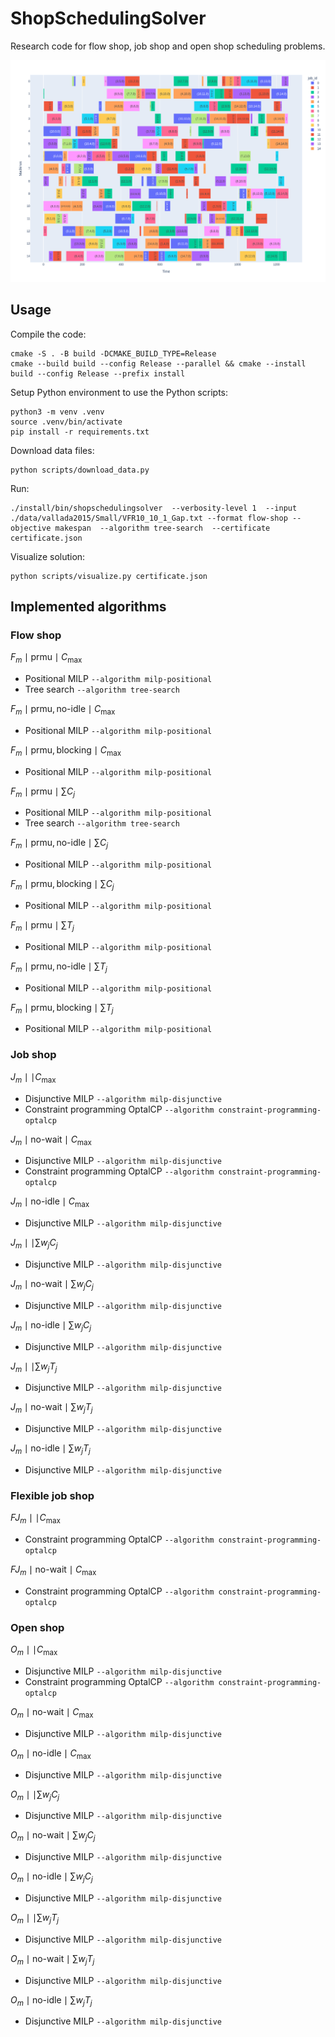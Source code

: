 # ShopSchedulingSolver

Research code for flow shop, job shop and open shop scheduling problems.

![scheduleexample](img/schedule.png?raw=true "Schedule example")

## Usage

Compile the code:
```shell
cmake -S . -B build -DCMAKE_BUILD_TYPE=Release
cmake --build build --config Release --parallel && cmake --install build --config Release --prefix install
```

Setup Python environment to use the Python scripts:
```shell
python3 -m venv .venv
source .venv/bin/activate
pip install -r requirements.txt
```

Download data files:
```shell
python scripts/download_data.py
```

Run:
```
./install/bin/shopschedulingsolver  --verbosity-level 1  --input ./data/vallada2015/Small/VFR10_10_1_Gap.txt --format flow-shop --objective makespan  --algorithm tree-search  --certificate certificate.json
```

Visualize solution:
```
python scripts/visualize.py certificate.json
```

## Implemented algorithms

### Flow shop

$F_m \mid \text{prmu} \mid C_{\max}$
* Positional MILP `--algorithm milp-positional`
* Tree search `--algorithm tree-search`

$F_m \mid \text{prmu}, \text{no-idle} \mid C_{\max}$
* Positional MILP `--algorithm milp-positional`

$F_m \mid \text{prmu}, \text{blocking} \mid C_{\max}$
* Positional MILP `--algorithm milp-positional`

$F_m \mid \text{prmu} \mid \sum C_j$
* Positional MILP `--algorithm milp-positional`
* Tree search `--algorithm tree-search`

$F_m \mid \text{prmu}, \text{no-idle} \mid \sum C_j$
* Positional MILP `--algorithm milp-positional`

$F_m \mid \text{prmu}, \text{blocking} \mid \sum C_j$
* Positional MILP `--algorithm milp-positional`

$F_m \mid \text{prmu} \mid \sum T_j$
* Positional MILP `--algorithm milp-positional`

$F_m \mid \text{prmu}, \text{no-idle} \mid \sum T_j$
* Positional MILP `--algorithm milp-positional`

$F_m \mid \text{prmu}, \text{blocking} \mid \sum T_j$
* Positional MILP `--algorithm milp-positional`

### Job shop

$J_m \mid \mid C_{\max}$
* Disjunctive MILP `--algorithm milp-disjunctive`
* Constraint programming OptalCP `--algorithm constraint-programming-optalcp`

$J_m \mid \text{no-wait} \mid C_{\max}$
* Disjunctive MILP `--algorithm milp-disjunctive`
* Constraint programming OptalCP `--algorithm constraint-programming-optalcp`

$J_m \mid \text{no-idle} \mid C_{\max}$
* Disjunctive MILP `--algorithm milp-disjunctive`

$J_m \mid \mid \sum w_j C_j$
* Disjunctive MILP `--algorithm milp-disjunctive`

$J_m \mid \text{no-wait} \mid \sum w_j C_j$
* Disjunctive MILP `--algorithm milp-disjunctive`

$J_m \mid \text{no-idle} \mid \sum w_j C_j$
* Disjunctive MILP `--algorithm milp-disjunctive`

$J_m \mid \mid \sum w_j T_j$
* Disjunctive MILP `--algorithm milp-disjunctive`

$J_m \mid \text{no-wait} \mid \sum w_j T_j$
* Disjunctive MILP `--algorithm milp-disjunctive`

$J_m \mid \text{no-idle} \mid \sum w_j T_j$
* Disjunctive MILP `--algorithm milp-disjunctive`

### Flexible job shop

$FJ_m \mid \mid C_{\max}$
* Constraint programming OptalCP `--algorithm constraint-programming-optalcp`

$FJ_m \mid \text{no-wait} \mid C_{\max}$
* Constraint programming OptalCP `--algorithm constraint-programming-optalcp`

### Open shop

$O_m \mid \mid C_{\max}$
* Disjunctive MILP `--algorithm milp-disjunctive`
* Constraint programming OptalCP `--algorithm constraint-programming-optalcp`

$O_m \mid \text{no-wait} \mid C_{\max}$
* Disjunctive MILP `--algorithm milp-disjunctive`

$O_m \mid \text{no-idle} \mid C_{\max}$
* Disjunctive MILP `--algorithm milp-disjunctive`

$O_m \mid \mid \sum w_j C_j$
* Disjunctive MILP `--algorithm milp-disjunctive`

$O_m \mid \text{no-wait} \mid \sum w_j C_j$
* Disjunctive MILP `--algorithm milp-disjunctive`

$O_m \mid \text{no-idle} \mid \sum w_j C_j$
* Disjunctive MILP `--algorithm milp-disjunctive`

$O_m \mid \mid \sum w_j T_j$
* Disjunctive MILP `--algorithm milp-disjunctive`

$O_m \mid \text{no-wait} \mid \sum w_j T_j$
* Disjunctive MILP `--algorithm milp-disjunctive`

$O_m \mid \text{no-idle} \mid \sum w_j T_j$
* Disjunctive MILP `--algorithm milp-disjunctive`
